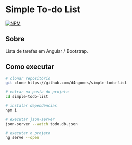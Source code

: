# Simple To-do List
[![NPM](https://img.shields.io/npm/l/angular)](https://github.com/d4ngomes/simple-todo-list/blob/main/LICENSE) 

## Sobre

Lista de tarefas em Angular / Bootstrap.

## Como executar

```bash
# clonar repositório
git clone https://github.com/d4ngomes/simple-todo-list

# entrar na pasta do projeto
cd simple-todo-list

# instalar dependências
npm i

# executar json-server
json-server --watch todo.db.json

# executar o projeto
ng serve --open
```
